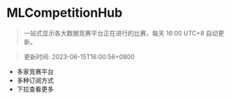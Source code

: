# MLCompetitionHub

> 一站式显示各大数据竞赛平台正在进行的比赛，每天 16:00 UTC+8 自动更新。
  
> 更新时间: 2023-06-15T16:00:56+0800 

* 多家竞赛平台
* 多种订阅方式
* 下拉查看更多